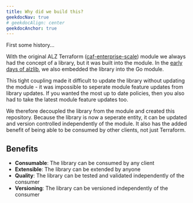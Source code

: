 ```yaml
---
title: Why did we build this?
geekdocNav: true
# geekdocAlign: center
geekdocAnchor: true
---
```


First some history...

With the original ALZ Terraform ([caf-enterprise-scale](https://registry.terraform.io/modules/Azure/caf-enterprise-scale/azurerm/latest)) module we always had the concept of a library, but it was built into the module.
In the [early days of alzlib](https://github.com/Azure/alzlib/tree/v0.9.0), we also embedded the library into the Go module.

This tight coupling made it difficult to update the library without updating the module - it was impossible to seperate module feature updates from library updates.
If you wanted the most up to date policies, then you also had to take the latest module feature updates too.

We therefore decoupled the library from the module and created this repository.
Because the library is now a seperate entity, it can be updated and version controlled independently of the module.
It also has the added benefit of being able to be consumed by other clients, not just Terraform.

## Benefits

- **Consumable**: The library can be consumed by any client
- **Extensible**: The library can be extended by anyone
- **Quality**: The library can be tested and validated independently of the consumer
- **Versioning**: The library can be versioned independently of the consumer
